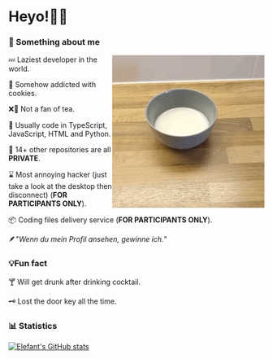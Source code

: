 # Heyo!👋🏻
### 📌 Something about me
<img align="right" alt="Elefant9477" width="300" src="https://github.com/Elefant9477/Elefant9477/blob/main/cereal.gif" />

💤 Laziest developer in the world.

🍪 Somehow addicted with cookies.

❌🍵 Not a fan of tea.

🧮 Usually code in TypeScript, JavaScript, HTML and Python.

📜 14+ other repositories are all **PRIVATE**.

⌛️ Most annoying hacker (just take a look at the desktop then disconnect) (**FOR PARTICIPANTS ONLY**).

📦 Coding files delivery service (**FOR PARTICIPANTS ONLY**).

🪶"*Wenn du mein Profil ansehen, gewinne ich.*"


### 💡Fun fact

🍸 Will get drunk after drinking cocktail.

🗝 Lost the door key all the time. 


### 📊 Statistics
[![Elefant's GitHub stats](https://github-readme-stats.vercel.app/api?username=elefant9477&theme=transparent)](https://github.com/anuraghazra/github-readme-stats)

<!---
Elefant9477/Elefant9477 is a ✨ special ✨ repository because its `README.md` (this file) appears on your GitHub profile.
You can click the Preview link to take a look at your changes.
--->
<!---
Elefant9477/Elefant9477 is a ✨ special ✨ repository because its `README.md` (this file) appears on your GitHub profile.
You can click the Preview link to take a look at your changes.
--->
